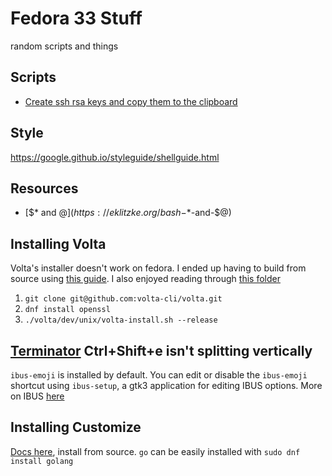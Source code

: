 # Fedora 33 Stuff
random scripts and things

## Scripts
* [Create ssh rsa keys and copy them to the clipboard](../create-ssh-key)
## Style
https://google.github.io/styleguide/shellguide.html

## Resources
*	[$* and $@](https://eklitzke.org/bash-$*-and-$@)

## Installing Volta
Volta's installer doesn't work on fedora. I ended up having to build from source using [this guide](https://docs.volta.sh/contributing/). I also enjoyed reading through [this folder](https://github.com/volta-cli/volta/tree/main/dev/unix)

1. `git clone git@github.com:volta-cli/volta.git`
2. `dnf install openssl`
3. `./volta/dev/unix/volta-install.sh --release`

## [Terminator](https://terminator-gtk3.readthedocs.io/en/latest/) Ctrl+Shift+e isn't splitting vertically
`ibus-emoji` is installed by default. You can edit or disable the `ibus-emoji` shortcut using `ibus-setup`, a gtk3 application for editing IBUS options. More on IBUS [here](https://fedoraproject.org/wiki/I18N/IBus)

## Installing Customize
[Docs here](https://kubectl.docs.kubernetes.io/installation/kustomize/source/), install from source. `go` can be easily installed with `sudo dnf install golang`
